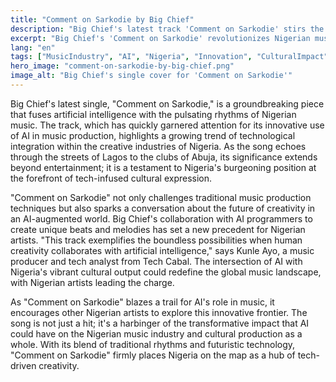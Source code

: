 ```yaml
---
title: "Comment on Sarkodie by Big Chief"
description: "Big Chief's latest track 'Comment on Sarkodie' stirs the Nigerian music scene with its AI-enhanced production."
excerpt: "Big Chief's 'Comment on Sarkodie' revolutionizes Nigerian music with AI."
lang: "en"
tags: ["MusicIndustry", "AI", "Nigeria", "Innovation", "CulturalImpact"]
hero_image: "comment-on-sarkodie-by-big-chief.png"
image_alt: "Big Chief's single cover for 'Comment on Sarkodie'"
---
```


Big Chief's latest single, "Comment on Sarkodie," is a groundbreaking piece that fuses artificial intelligence with the pulsating rhythms of Nigerian music. The track, which has quickly garnered attention for its innovative use of AI in music production, highlights a growing trend of technological integration within the creative industries of Nigeria. As the song echoes through the streets of Lagos to the clubs of Abuja, its significance extends beyond entertainment; it is a testament to Nigeria's burgeoning position at the forefront of tech-infused cultural expression.

"Comment on Sarkodie" not only challenges traditional music production techniques but also sparks a conversation about the future of creativity in an AI-augmented world. Big Chief's collaboration with AI programmers to create unique beats and melodies has set a new precedent for Nigerian artists. "This track exemplifies the boundless possibilities when human creativity collaborates with artificial intelligence," says Kunle Ayo, a music producer and tech analyst from Tech Cabal. The intersection of AI with Nigeria's vibrant cultural output could redefine the global music landscape, with Nigerian artists leading the charge.

As "Comment on Sarkodie" blazes a trail for AI's role in music, it encourages other Nigerian artists to explore this innovative frontier. The song is not just a hit; it's a harbinger of the transformative impact that AI could have on the Nigerian music industry and cultural production as a whole. With its blend of traditional rhythms and futuristic technology, "Comment on Sarkodie" firmly places Nigeria on the map as a hub of tech-driven creativity.